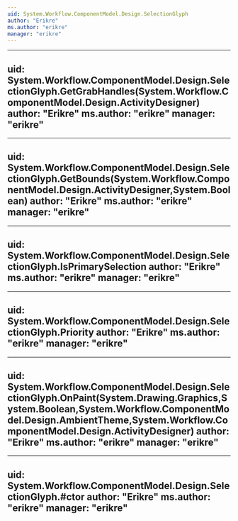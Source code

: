 ```yaml
---
uid: System.Workflow.ComponentModel.Design.SelectionGlyph
author: "Erikre"
ms.author: "erikre"
manager: "erikre"
---
```


---
uid: System.Workflow.ComponentModel.Design.SelectionGlyph.GetGrabHandles(System.Workflow.ComponentModel.Design.ActivityDesigner)
author: "Erikre"
ms.author: "erikre"
manager: "erikre"
---

---
uid: System.Workflow.ComponentModel.Design.SelectionGlyph.GetBounds(System.Workflow.ComponentModel.Design.ActivityDesigner,System.Boolean)
author: "Erikre"
ms.author: "erikre"
manager: "erikre"
---

---
uid: System.Workflow.ComponentModel.Design.SelectionGlyph.IsPrimarySelection
author: "Erikre"
ms.author: "erikre"
manager: "erikre"
---

---
uid: System.Workflow.ComponentModel.Design.SelectionGlyph.Priority
author: "Erikre"
ms.author: "erikre"
manager: "erikre"
---

---
uid: System.Workflow.ComponentModel.Design.SelectionGlyph.OnPaint(System.Drawing.Graphics,System.Boolean,System.Workflow.ComponentModel.Design.AmbientTheme,System.Workflow.ComponentModel.Design.ActivityDesigner)
author: "Erikre"
ms.author: "erikre"
manager: "erikre"
---

---
uid: System.Workflow.ComponentModel.Design.SelectionGlyph.#ctor
author: "Erikre"
ms.author: "erikre"
manager: "erikre"
---

